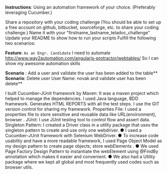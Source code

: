 **Instructions**:
Using an automation framework of your choice. (Preferably leveraging Cucumber.)

Share a repository with your coding challenge (You should be able to set up a free account on github, bitbucket, sourceforge, etc. to share your coding challenge.)
Name it with your "firstname_lastname_teladoc_challenge"
Update your README to show how to run your scripts
Fulfill the following two scenarios:

**Feature**:
`As an Engr. Candidate`
I need to automate http://www.way2automation.com/angularjs-protractor/webtables/
So I can show my awesome automation skills

**Scenario** : Add a user and validate the user has been added to the table**
**Scenario**: Delete user User Name: novak and validate user has been delete**


I built Cucumber-JUnit framework by Maven: It was a maven project which helped to manage the dependencies.
I used Java language, BDD framework.
Generates HTML REPORTS with all the test steps.
I use the GIT version control for sharing my framework.
Properties File: I used a properties file to store sensitive and reusable data like
URL(environment), browser .
JUnit: I use JUnit testing tool to control flow and assert data.
Singleton Pattern: I created a Driver class in a utility package that uses the
singleton pattern to create and use only one webdriver.
● I used a Cucumber-JUnit framework with Selenium WebDriver.
● To increase code usability and have a more readable framework, I used Page
Object Model as my design pattern to create page objects; store webElements .
● We used Page Factory Design Pattern to instantiate the webElement using
@FindBy annotation which makes it easier and convenient.
● We also had a Utility package where we kept all global and most frequently used
codes such as browser utils.